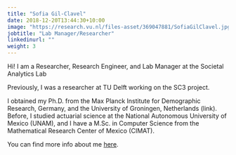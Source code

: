 ```yaml
---
title: "Sofia Gil-Clavel"
date: 2018-12-20T13:44:30+10:00
image: "https://research.vu.nl/files-asset/369047881/SofiaGilClavel.jpg?w=160&f=webp"
jobtitle: "Lab Manager/Researcher"
linkedinurl: ""
weight: 3
---
```


Hi! I am a Researcher, Research Engineer, and Lab Manager at the Societal Analytics Lab

Previously, I was a researcher at TU Delft working on the SC3 project.

I obtained my Ph.D. from the Max Planck Institute for Demographic Research, Germany, and the University of Groningen, Netherlands (link). Before, I studied actuarial science at the National Autonomous University of Mexico (UNAM), and I have a M.Sc. in Computer Science from the Mathematical Research Center of Mexico (CIMAT).

You can find more info about me [here](https://sofiag1l.github.io/).